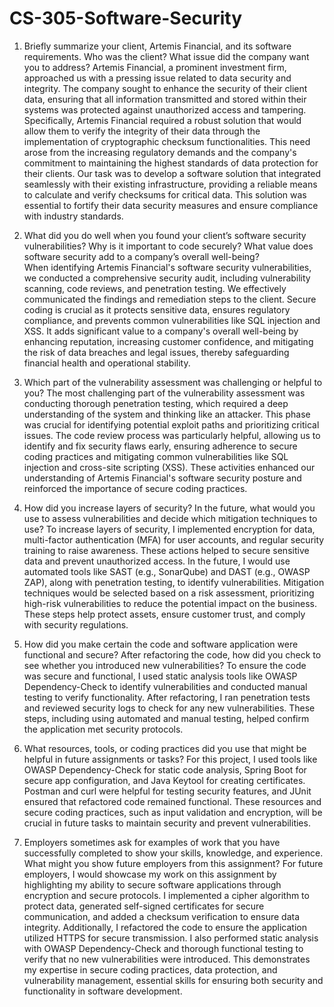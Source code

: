 # CS-305-Software-Security

1. Briefly summarize your client, Artemis Financial, and its software requirements. Who was the client? What issue did the company want you to address?
  Artemis Financial, a prominent investment firm, approached us with a pressing issue related to data security and integrity.  The company sought to enhance the security of their client data, ensuring that all information transmitted and stored within their systems was protected against     unauthorized access and tampering.  Specifically, Artemis Financial required a robust solution that would allow them to verify the integrity of their data through the implementation of cryptographic checksum functionalities.  This need arose from the increasing regulatory demands and the   company's commitment to maintaining the highest standards of data protection for their clients. Our task was to develop a software solution that integrated seamlessly with their existing infrastructure, providing a reliable means to calculate and verify checksums for critical data.  This   solution was essential to fortify their data security measures and ensure compliance with industry standards.
  
2. What did you do well when you found your client’s software security vulnerabilities? Why is it important to code securely? What value does software security add to a company’s overall well-being?  
  When identifying Artemis Financial's software security vulnerabilities, we conducted a comprehensive security audit, including vulnerability scanning, code reviews, and penetration testing.  We effectively communicated the findings and remediation steps to the client.  Secure coding is crucial as it protects sensitive data, ensures regulatory compliance, and prevents common vulnerabilities like SQL injection and XSS.  It adds significant value to a company's overall well-being by enhancing reputation, increasing customer confidence, and mitigating the risk of data breaches and legal issues, thereby safeguarding financial health and operational stability.
  
3. Which part of the vulnerability assessment was challenging or helpful to you?
  The most challenging part of the vulnerability assessment was conducting thorough penetration testing, which required a deep understanding of the system and thinking like an attacker.  This phase was crucial for identifying potential exploit paths and prioritizing critical issues.  The code review process was particularly helpful, allowing us to identify and fix security flaws early, ensuring adherence to secure coding practices and mitigating common vulnerabilities like SQL injection and cross-site scripting (XSS).  These activities enhanced our understanding of Artemis Financial's software security posture and reinforced the importance of secure coding practices.
  
4. How did you increase layers of security? In the future, what would you use to assess vulnerabilities and decide which mitigation techniques to use?
  To increase layers of security, I implemented encryption for data, multi-factor authentication (MFA) for user accounts, and regular security training to raise awareness.  These actions helped to secure sensitive data and prevent unauthorized access.  In the future, I would use automated tools like SAST (e.g., SonarQube) and DAST (e.g., OWASP ZAP), along with penetration testing, to identify vulnerabilities.  Mitigation techniques would be selected based on a risk assessment, prioritizing high-risk vulnerabilities to reduce the potential impact on the business.  These steps help protect assets, ensure customer trust, and comply with security regulations.
  
5. How did you make certain the code and software application were functional and secure? After refactoring the code, how did you check to see whether you introduced new vulnerabilities?
  To ensure the code was secure and functional, I used static analysis tools like OWASP Dependency-Check to identify vulnerabilities and conducted manual testing to verify functionality.  After refactoring, I ran penetration tests and reviewed security logs to check for any new vulnerabilities.  These steps, including using automated and manual testing, helped confirm the application met security protocols.
  
6. What resources, tools, or coding practices did you use that might be helpful in future assignments or tasks?
  For this project, I used tools like OWASP Dependency-Check for static code analysis, Spring Boot for secure app configuration, and Java Keytool for creating certificates.  Postman and curl were helpful for testing security features, and JUnit ensured that refactored code remained functional.  These resources and secure coding practices, such as input validation and encryption, will be crucial in future tasks to maintain security and prevent vulnerabilities.

7. Employers sometimes ask for examples of work that you have successfully completed to show your skills, knowledge, and experience. What might you show future employers from this assignment?
  For future employers, I would showcase my work on this assignment by highlighting my ability to secure software applications through encryption and secure protocols.  I implemented a cipher algorithm to protect data, generated self-signed certificates for secure communication, and added a checksum verification to ensure data integrity.  Additionally, I refactored the code to ensure the application utilized HTTPS for secure transmission.  I also performed static analysis with OWASP Dependency-Check and thorough functional testing to verify that no new vulnerabilities were introduced.  This demonstrates my expertise in secure coding practices, data protection, and vulnerability management, essential skills for ensuring both security and functionality in software development.
